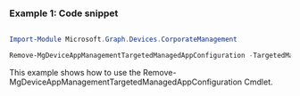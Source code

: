 ### Example 1: Code snippet

```powershell

Import-Module Microsoft.Graph.Devices.CorporateManagement

Remove-MgDeviceAppManagementTargetedManagedAppConfiguration -TargetedManagedAppConfigurationId $targetedManagedAppConfigurationId

```
This example shows how to use the Remove-MgDeviceAppManagementTargetedManagedAppConfiguration Cmdlet.

